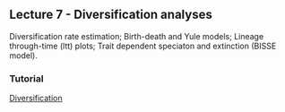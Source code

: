 ## Lecture 7 - Diversification analyses

Diversification rate estimation; Birth-death and Yule models; Lineage through-time (ltt) plots; Trait dependent speciaton and extinction (BISSE model).

### Tutorial

[Diversification](http://htmlpreview.github.com/?http://github.com/simjoly/CourseComparativeMethods/blob/master/lecture7/Diversification.html)
